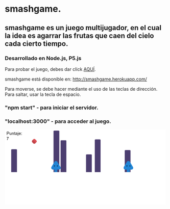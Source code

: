# smashgame.
## smashgame es un juego multijugador, en el cual la idea es agarrar las frutas que caen del cielo cada cierto tiempo.

### Desarrollado en Node.js, P5.js

Para probar el juego, debes dar click [AQUÍ](http://smashgame.herokuapp.com/).

smashgame está disponible en: http://smashgame.herokuapp.com/

Para moverse, se debe hacer mediante el uso de las teclas de dirección.
Para saltar, usar la tecla de espacio.

### "npm start"      - para iniciar el servidor.
### "localhost:3000" - para acceder al juego.

![imagen smashgame](https://raw.githubusercontent.com/juanmarcoscabezas/smashgame/master/smasggame.png)
